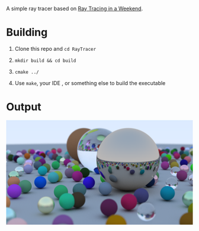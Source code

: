 A simple ray tracer based on [Ray Tracing in a Weekend](http://in1weekend.blogspot.com/).

# Building

1. Clone this repo and ``cd RayTracer``

2. `` mkdir build && cd build ``

3. ``cmake ../``

4. Use ``make``, your IDE , or something else to build the executable   

# Output

![Random scene](img/out.png)

   

   